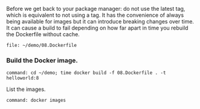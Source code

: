 Before we get back to your package manager: do not use the latest tag, which is equivalent to not using a tag. It has the convenience of always being available for images but it can introduce breaking changes over time. It can cause a build to fail depending on how far apart in time you rebuild the Dockerfile without cache.


```editor:open-file
file: ~/demo/08.Dockerfile
```

### Build the Docker image.

```terminal:execute
command: cd ~/demo; time docker build -f 08.Dockerfile . -t helloworld:8
```

List the images.

```terminal:execute
command: docker images
```